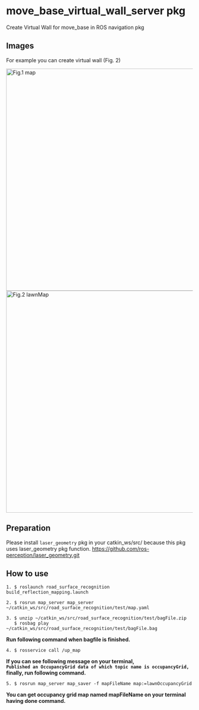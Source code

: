 # move_base_virtual_wall_server pkg

Create Virtual Wall for move_base in ROS navigation pkg  

## Images

For example you can create virtual wall (Fig. 2) 

<img src="https://github.com/hoshianaaa/move_base_virtual_wall_server/blob/master/images/no_vritual_wall.png" title="Fig.1 before" width="600px" alt="Fig.1 map">

<img src="https://github.com/hoshianaaa/move_base_virtual_wall_server/blob/master/images/virtual_wall.png" title="Fig.2 after" width="600px" alt="Fig.2 lawnMap">

## Preparation

Please install `laser_geometry` pkg in your catkin_ws/src/ because this pkg uses laser_geometry pkg function.
<https://github.com/ros-perception/laser_geometry.git>

## How to use

    1. $ roslaunch road_surface_recognition build_reflection_mapping.launch

    2. $ rosrun map_server map_server ~/catkin_ws/src/road_surface_recognition/test/map.yaml

    3. $ unzip ~/catkin_ws/src/road_surface_recognition/test/bagFile.zip  
       $ rosbag play ~/catkin_ws/src/road_surface_recognition/test/bagFile.bag

**Run following command when bagfile is finished.**

    4. $ rosservice call /up_map 

**If you can see following message on your terminal,**  
**`Published an OccupancyGrid data of which topic name is occupancyGrid,`**  
**finally, run following command.**
 
    5. $ rosrun map_server map_saver -f mapFileName map:=lawnOccupancyGrid
 
**You can get occupancy grid map named mapFileName on your terminal having done command.**
